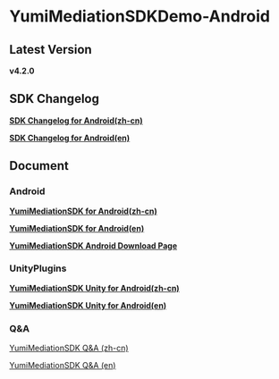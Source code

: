 # YumiMediationSDKDemo-Android

## Latest Version

**v4.2.0**

## SDK Changelog
[**SDK Changelog for Android(zh-cn)**](./SDK%20Changelog/Android%20SDK%E6%9B%B4%E6%96%B0%E6%97%A5%E5%BF%97.md)

[**SDK Changelog for Android(en)**](./SDK%20Changelog/Android%20SDK%20Changelog.md)


## Document

### Android

[**YumiMediationSDK for Android(zh-cn)**](./docs/YumiMediationSDK%20for%20Android(zh-cn).md)

[**YumiMediationSDK for Android(en)**](./docs/YumiMediationSDK%20for%20Android(en).md)

[**YumiMediationSDK Android Download Page**](./docs/YumiMediationSDK%20for%20Android%20Download%20Page.md)

### UnityPlugins

[**YumiMediationSDK Unity for Android(zh-cn)**](https://github.com/yumimobi/YumiMediationSDK-Unity/blob/master/source/document/YumiMediationSDK%20for%20Unity(zh-cn).md)

[**YumiMediationSDK Unity for Android(en)**](https://github.com/yumimobi/YumiMediationSDK-Unity/blob/master/source/document/YumiMediationSDK%20for%20Unity(en).md)

### Q&A
[YumiMediationSDK Q&A (zh-cn)](https://github.com/yumimobi/Developer-doc/blob/master/FAQ_latest_cn.md)

[YumiMediationSDK Q&A (en)](https://github.com/yumimobi/Developer-doc/blob/master/FAQ_latest_en.md)
